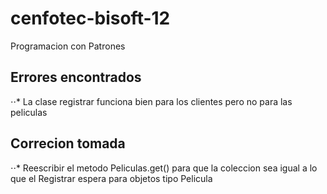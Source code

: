 # cenfotec-bisoft-12
Programacion con Patrones

## Errores encontrados

⋅⋅* La clase registrar funciona bien para los clientes pero no para las peliculas

## Correcion tomada

⋅⋅* Reescribir el metodo Peliculas.get() para que la coleccion sea igual a lo que el Registrar espera para objetos tipo Pelicula